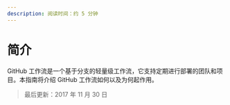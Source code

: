 ```yaml
---
description: 阅读时间：约 5 分钟
---
```


# 简介

GitHub 工作流是一个基于分支的轻量级工作流，它支持定期进行部署的团队和项目。本指南将介绍 GitHub 工作流如何以及为何起作用。

> 最后更新：2017 年 11 月 30 日

